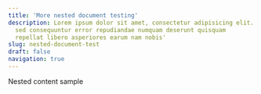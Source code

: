 ```yaml
---
title: 'More nested document testing'
description: Lorem ipsum dolor sit amet, consectetur adipisicing elit. Inventore
  sed consequuntur error repudiandae numquam deserunt quisquam
  repellat libero asperiores earum nam nobis'
slug: nested-document-test
draft: false
navigation: true
---
```


Nested content sample
